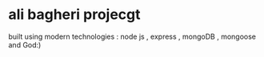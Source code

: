 # ali bagheri projecgt 

built using modern technologies : node js , express , mongoDB , mongoose and God:)